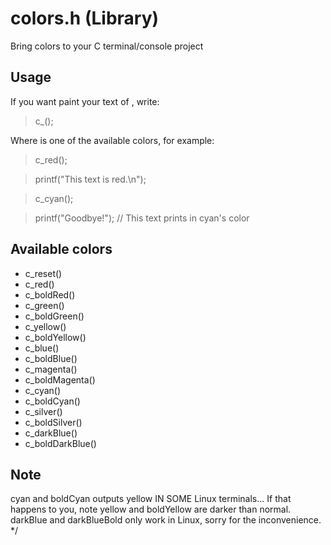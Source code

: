 # colors.h (Library)
Bring colors to your C terminal/console project

## Usage
If you want paint your text of <COLOR>, write:
> c_<COLOR>();

Where <COLOR> is one of the available colors, for example:
> c_red();
  
> printf("This text is red.\n");

> c_cyan();

> printf("Goodbye!"); // This text prints in cyan's color

## Available colors
- c_reset() 
- c_red()
- c_boldRed()
- c_green()
- c_boldGreen()
- c_yellow()
- c_boldYellow()
- c_blue()
- c_boldBlue()
- c_magenta()
- c_boldMagenta()
- c_cyan()
- c_boldCyan()
- c_silver()
- c_boldSilver()
- c_darkBlue()
- c_boldDarkBlue()

## Note
cyan and boldCyan outputs yellow IN SOME Linux terminals...
If that happens to you, note yellow and boldYellow are darker than normal.
darkBlue and darkBlueBold only work in Linux, sorry for the inconvenience. */
